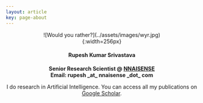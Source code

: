 ```yaml
---
layout: article
key: page-about
---
```

<div style="width:70%; margin:0 auto;" align="center" markdown="1">
![Would you rather?](../assets/images/wyr.jpg){:width=256px}
</div>

<div style="text-align:center">
<h4>Rupesh Kumar Srivastava</h4>
<b>Senior Research Scientist @ <a href="https://nnaisense.com/">NNAISENSE</a><br/>
Email: rupesh _at_ nnaisense _dot_ com<br/></b>


I do research in Artificial Intelligence. You can access all my publications on <a href="http://scholar.google.com/citations?user=vTWuk1gAAAAJ">Google Scholar</a>.
</div>